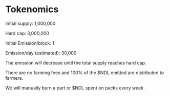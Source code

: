 # Tokenomics

Initial supply: 1,000,000

Hard cap: 3,000,000

Initial Emission/block: 1

Emission/day (estimated): 30,000

The emission will decrease until the total supply reaches hard cap.

There are no farming fees and 100% of the $NDL emitted are distributed to farmers.

We will manually burn a part or $NDL spent on packs every week.
